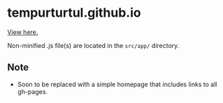 # tempurturtul.github.io

[View here.](http://tempurturtul.github.io/)

Non-minified .js file(s) are located in the `src/app/` directory.

## Note
- Soon to be replaced with a simple homepage that includes links to all gh-pages.
